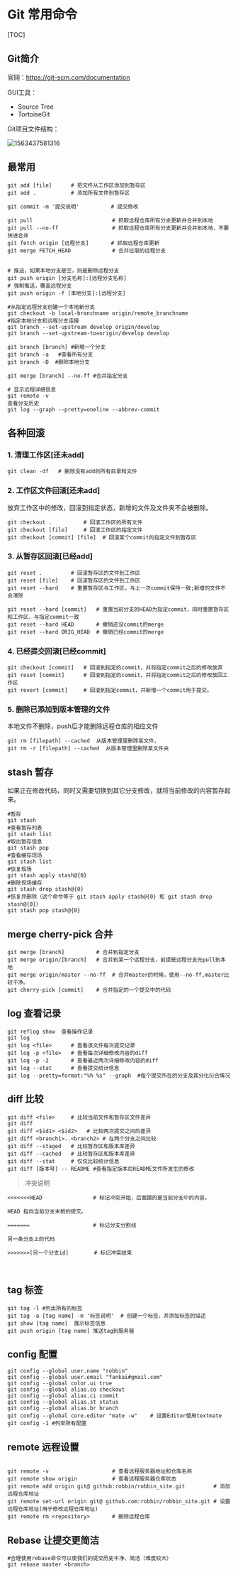 

# Git 常用命令

[TOC]

## Git简介

官网：<https://git-scm.com/documentation> 

GUI工具：

- Source Tree
- TortoiseGit



Git项目文件结构：

![1563437581316](C:\Users\lwx745500\AppData\Roaming\Typora\typora-user-images\1563437581316.png)



## 最常用

```shell
git add [file] 		# 把文件从工作区添加到暂存区
git add . 			# 添加所有文件到暂存区

git commit -m '提交说明'	      # 提交修改

git pull                         # 抓取远程仓库所有分支更新并合并到本地
git pull --no-ff                 # 抓取远程仓库所有分支更新并合并到本地，不要快进合并
git fetch origin [远程分支]       # 抓取远程仓库更新
git merge FETCH_HEAD			 # 合并拉取的远程分支


# 推送，如果本地分支是空，则是删除远程分支
git push origin [分支名称]:[远程分支名称]   
# 强制推送，覆盖远程分支
git push origin -f [本地分支]:[远程分支] 

#从指定远程分支创建一个本地新分支
git checkout -b local-branchname origin/remote_branchname  
#指定本地分支和远程分支连接
git branch --set-upstream develop origin/develop 
git branch --set-upstream-to=origin/develop develop

git branch [branch] #新增一个分支
git branch -a   #查看所有分支
git branch -D  #删除本地分支

git merge [branch] --no-ff #合并指定分支

# 显示远程详细信息
git remote -v 	
查看分支历史
git log --graph --pretty=oneline --abbrev-commit

```



## 各种回滚

### 1. 清理工作区[还未add]

```shell
git clean -df 	# 删除没有add的所有目录和文件
```

### 2. 工作区文件回滚[还未add]

放弃工作区中的修改，回滚到指定状态，新增的文件及文件夹不会被删除。

```shell
git checkout .			# 回滚工作区的所有文件
git checkout [file]    	# 回滚工作区的指定文件
git checkout [commit] [file]  # 回滚某个commit的指定文件到暂存区

```

### 3. 从暂存区回滚[已经add]

```shell
git reset .    		# 回滚暂存区的文件到工作区
git reset [file]   	# 回滚暂存区的文件到工作区
git reset --hard   	# 重置暂存区与工作区，与上一次commit保持一致;新增的文件不会清除

git reset --hard [commit] 	# 重置当前分支的HEAD为指定commit，同时重置暂存区和工作区，与指定commit一致
git reset --hard HEAD 		# 撤销还没commit的merge
git reset --hard ORIG_HEAD 	# 撤销已经commit的merge
```

### 4. 已经提交回滚[已经commit]

```shell
git checkout [commit] 	# 回滚到指定的commit，并将指定commit之后的修改放弃
git reset [commit]  	# 回滚到指定的commit，并将指定commit之后的修改放回工作区
git revert [commit] 	# 回滚到指定commit，并新增一个commit用于提交。

```

###  5. 删除已添加到版本管理的文件

本地文件不删除，push后才能删除远程仓库的相应文件

```shell
git rm [filepath] --cached  从版本管理里删除某文件，
git rm -r [filepath] --cached  从版本管理里删除某文件夹
```

## stash 暂存 

如果正在修改代码，同时又需要切换到其它分支修改，就将当前修改的内容暂存起来。

```shell
#暂存
git stash 
#查看暂存列表
git stash list  
#取出暂存信息
git stash pop   
#查看缓存现场
git stash list
#恢复现场
git stash apply stash@{0}
#删除现场缓存
git stash drop stash@{0}
#恢复并删除（这个命令等于 git stash apply stash@{0} 和 git stash drop stash@{0}）
git stash pop stash@{0}
```

## merge cherry-pick 合并 

```shell
git merge [branch]  		# 合并到指定分支
git merge origin/[branch]  	# 合并到某一个远程分支，前提是远程分支先pull到本地
git merge origin/master --no-ff  # 合并master的时候，使用--no-ff,master比较干净。
git cherry-pick [commit]  	# 合并指定的一个提交中的代码
```



## log 查看记录



```shell
git reflog show  查看操作记录
git log
git log <file>      # 查看该文件每次提交记录
git log -p <file>   # 查看每次详细修改内容的diff
git log -p -2       # 查看最近两次详细修改内容的diff
git log --stat      # 查看提交统计信息
git log --pretty=format:"%h %s" --graph  #每个提交所在的分支及其分化衍合情况
```



## diff 比较 

```shell
git diff <file>     # 比较当前文件和暂存区文件差异
git diff
git diff <$id1> <$id2>   # 比较两次提交之间的差异
git diff <branch1>..<branch2> # 在两个分支之间比较
git diff --staged   # 比较暂存区和版本库差异
git diff --cached   # 比较暂存区和版本库差异
git diff --stat     # 仅仅比较统计信息
git diff [版本号] -- README #查看指定版本后README文件所发生的修改  
```

> 冲突说明

```
<<<<<<<HEAD        		   # 标记冲突开始，后面跟的是当前分支中的内容。

HEAD 指向当前分支末梢的提交。

======= 				   # 标记分支分割线

另一条分支上的代码

>>>>>>>[另一个分支id]   		# 标记冲突结束

```

​      

## tag 标签 

```shell
git tag -l #列出所有的标签
git tag -a [tag name] -m '标签说明'  # 创建一个标签，并添加标签的描述
git show [tag name]  展示标签信息
git push origin [tag name] 推送tag到服务器
```



## config 配置 

```shell
git config --global user.name "robbin"  
git config --global user.email "fankai#gmail.com"
git config --global color.ui true
git config --global alias.co checkout
git config --global alias.ci commit
git config --global alias.st status
git config --global alias.br branch
git config --global core.editor "mate -w"    # 设置Editor使用textmate
git config -1 #列举所有配置
```



## remote 远程设置 

```shell

git remote -v                    # 查看远程服务器地址和仓库名称
git remote show origin           # 查看远程服务器仓库状态
git remote add origin git@ github:robbin/robbin_site.git         # 添加远程仓库地址
git remote set-url origin git@ github.com:robbin/robbin_site.git # 设置远程仓库地址(用于修改远程仓库地址)
git remote rm <repository>       # 删除远程仓库
```

## Rebase 让提交更简洁

```shell
#合理使用rebase命令可以使我们的提交历史干净、简洁（难度较大）
git rebase master <branch>       
```





